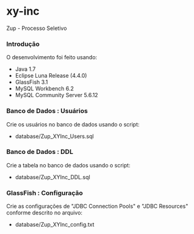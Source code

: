 # xy-inc
Zup - Processo Seletivo

### Introdução

O desenvolvimento foi feito usando:

- Java 1.7
- Eclipse Luna Release (4.4.0)
- GlassFish 3.1
- MySQL Workbench 6.2
- MySQL Community Server 5.6.12

### Banco de Dados : Usuários

Crie os usuários no banco de dados usando o script:

- database/Zup_XYInc_Users.sql

### Banco de Dados : DDL

Crie a tabela no banco de dados usando o script:

- database/Zup_XYInc_DDL.sql

### GlassFish : Configuração

Crie as configurações de "JDBC Connection Pools" e "JDBC Resources" conforme descrito no arquivo:

- database/Zup_XYInc_config.txt

